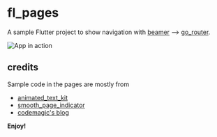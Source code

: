 # fl_pages

A sample Flutter project to show navigation with [beamer](https://pub.dev/packages/beamer) --> [go_router](https://pub.dev/packages/go_router).

![App in action](screenshots/fl_pages.gif)

## credits
Sample code in the pages are mostly from
- [animated_text_kit](https://pub.dev/packages/animated_text_kit)
- [smooth_page_indicator](https://pub.dev/packages/smooth_page_indicator)
- [codemagic's blog](https://blog.codemagic.io/flutter-custom-painter/)

**Enjoy!**
